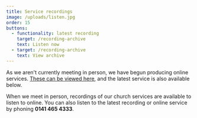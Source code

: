 ```yaml
---
title: Service recordings
image: /uploads/listen.jpg
order: 15
buttons:
  - functionality: latest recording
    target: /recording-archive
    text: Listen now
  - target: /recording-archive
    text: View archive
---
```

As we aren't currently meeting in person, we have begun producing online services. [These can be viewed here](https://www.youtube.com/channel/UCzOIyHFSwtPjI6jrDuHefcQ), and the latest service is also available below.

When we meet in person, recordings of our church services are available to listen to online. You can also listen to the latest recording or online service by phoning **0141 465 4333**.